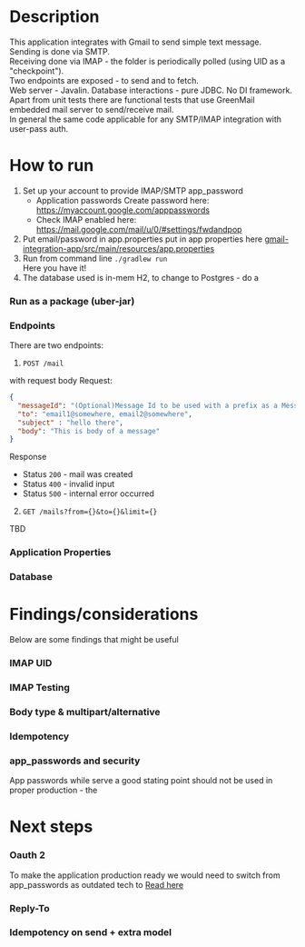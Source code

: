 # Description
This application integrates with Gmail to send simple text message.  
Sending is done via SMTP.  
Receiving done via IMAP - the folder is periodically polled (using UID as a "checkpoint").  
Two endpoints are exposed - to send and to fetch.  
Web server - Javalin. Database interactions - pure JDBC. No DI framework.  
Apart from unit tests there are functional tests that use GreenMail embedded mail server to send/receive mail.  
In general the same code applicable for any SMTP/IMAP integration with user-pass auth.

# How to run
1. Set up your account to provide IMAP/SMTP app_password
   * Application passwords
Create password here:
https://myaccount.google.com/apppasswords
   * Check IMAP enabled here:
https://mail.google.com/mail/u/0/#settings/fwdandpop
2. Put email/password in app\.properties
put in app properties here [gmail-integration-app/src/main/resources/app.properties](./gmail-integration-app/src/main/resources/app.properties)
3. Run from command line
`./gradlew run`  
Here you have it!
4. The database used is in-mem H2, to change to Postgres - do a 


### Run as a package (uber-jar)

### Endpoints
There are two endpoints:


1. `POST /mail`

with request body
Request:
```json
{
  "messageId": "(Optional)Message Id to be used with a prefix as a Message-ID header",
  "to": "email1@somewhere, email2@somewhere",
  "subject" : "hello there",
  "body": "This is body of a message"
}
```
Response
* Status `200` - mail was created
* Status `400` - invalid input
* Status `500` - internal error occurred

2. `GET /mails?from={}&to={}&limit={}`

TBD

### Application Properties


### Database

# Findings/considerations
Below are some findings that might be useful
### IMAP UID

### IMAP Testing

### Body type & multipart/alternative

### Idempotency

### app_passwords and security
App passwords while serve a good stating point should not be used in proper production - the


# Next steps
### Oauth 2
To make the application production ready we would need to switch from app_passwords as outdated tech to [Read here]()
### Reply-To

### Idempotency on send + extra model

